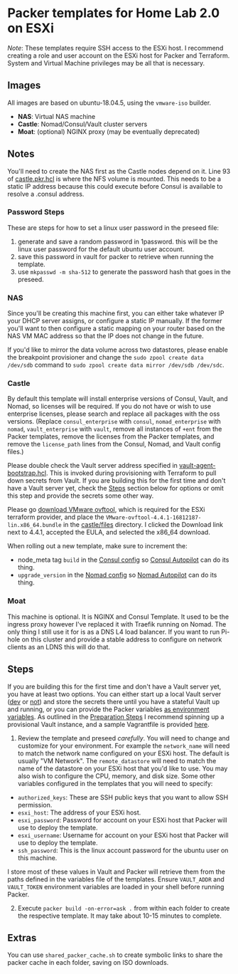 # Packer templates for Home Lab 2.0 on ESXi

*Note*: These templates require SSH access to the ESXi host. I recommend creating a role and user account on the ESXi host for Packer and Terraform. System and Virtual Machine privileges may be all that is necessary.

## Images
All images are based on ubuntu-18.04.5, using the `vmware-iso` builder.

* **NAS**: Virtual NAS machine
* **Castle**: Nomad/Consul/Vault cluster servers
* **Moat**: (optional) NGINX proxy (may be eventually deprecated)

## Notes
You'll need to create the NAS first as the Castle nodes depend on it. Line 93 of [castle.pkr.hcl](./castle/castle.pkr.hcl#L93) is where the NFS volume is mounted. This needs to be a static IP address because this could execute before Consul is available to resolve a .consul address.

### Password Steps
These are steps for how to set a linux user password in the preseed file:
1. generate and save a random password in 1password. this will be the linux user password for the default ubuntu user account.
2. save this password in vault for packer to retrieve when running the template.
3. use `mkpasswd -m sha-512` to generate the password hash that goes in the preseed.

### NAS
Since you'll be creating this machine first, you can either take whatever IP your DHCP server assigns, or configure a static IP manually. If the former you'll want to then configure a static mapping on your router based on the NAS VM MAC address so that the IP does not change in the future.

If you'd like to mirror the data volume across two datastores, please enable the breakpoint provisioner and change the `sudo zpool create data /dev/sdb` command to `sudo zpool create data mirror /dev/sdb /dev/sdc`.

### Castle
By default this template will install enterprise versions of Consul, Vault, and Nomad, so licenses will be required. If you do not have or wish to use enterprise licenses, please search and replace all packages with the oss versions. (Replace `consul_enterprise` with `consul`, `nomad_enterprise` with `nomad`, `vault_enterprise` with `vault`, remove all instances of `+ent` from the Packer templates, remove the licenses from the Packer templates, and remove the `license_path` lines from the Consul, Nomad, and Vault config files.)

Please double check the Vault server address specified in [vault-agent-bootstrap.hcl](./castle/files/vault-agent-bootstrap.hcl). This is invoked during provisioning with Terraform to pull down secrets from Vault. If you are building this for the first time and don't have a Vault server yet, check the [Steps](#steps) section below for options or omit this step and provide the secrets some other way. 

Please go [download VMware ovftool](https://code.vmware.com/web/tool/4.4.0/ovf), which is required for the ESXi terraform provider, and place the `VMware-ovftool-4.4.1-16812187-lin.x86_64.bundle` in the [castle/files](./castle/files) directory. I clicked the Download link next to 4.4.1, accepted the EULA, and selected the x86_64 download.

When rolling out a new template, make sure to increment the:
- node_meta tag `build` in the [Consul config](./castle/files/consul.hcl) so [Consul Autopilot](https://learn.hashicorp.com/tutorials/consul/upgrade-automation) can do its thing.
- `upgrade_version` in the [Nomad config](./castle/files/nomad.hcl) so [Nomad Autopilot](https://learn.hashicorp.com/tutorials/nomad/autopilot) can do its thing.

### Moat
This machine is optional. It is NGINX and Consul Template. It used to be the ingress proxy however I've replaced it with Traefik running on Nomad. The only thing I still use it for is as a DNS L4 load balancer. If you want to run Pi-hole on this cluster and provide a stable address to configure on network clients as an LDNS this will do that. 

## Steps
If you are building this for the first time and don't have a Vault server yet, you have at least two options. You can either start up a local Vault server ([dev](https://learn.hashicorp.com/tutorials/vault/getting-started-dev-server) or [not](https://learn.hashicorp.com/tutorials/vault/getting-started-deploy)) and store the secrets there until you have a stateful Vault up and running, or you can provide the Packer variables [as environment variables](https://www.packer.io/docs/templates/legacy_json_templates/user-variables#environment-variables). As outlined in the [Preparation Steps](../../README.md#preparation-steps) I recommend spinning up a provisional Vault instance, and a sample Vagrantfile is provided [here](https://github.com/assareh/home-lab/blob/main/vagrant/Vagrantfile).

1. Review the template and preseed *carefully*. You will need to change and customize for your environment. For example the `network_name` will need to match the network name configured on your ESXi host. The default is usually "VM Network". The `remote_datastore` will need to match the name of the datastore on your ESXi host that you'd like to use. You may also wish to configure the CPU, memory, and disk size. Some other variables configured in the templates that you will need to specify:
- `authorized_keys`: These are SSH public keys that you want to allow SSH permission.
- `esxi_host`: The address of your ESXi host.
- `esxi_password`: Password for account on your ESXi host that Packer will use to deploy the template.
- `esxi_username`: Username for account on your ESXi host that Packer will use to deploy the template.
- `ssh_password`: This is the linux account password for the ubuntu user on this machine. 

I store most of these values in Vault and Packer will retrieve them from the paths defined in the variables file of the templates. Ensure `VAULT_ADDR` and `VAULT_TOKEN` environment variables are loaded in your shell before running Packer.

2. Execute `packer build -on-error=ask .` from within each folder to create the respective template. It may take about 10-15 minutes to complete.

## Extras
You can use `shared_packer_cache.sh` to create symbolic links to share the packer cache in each folder, saving on ISO downloads.
